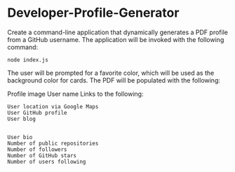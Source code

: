 # Developer-Profile-Generator

Create a command-line application that dynamically generates a PDF profile from a GitHub username. The application will be invoked with the following command:

    node index.js

The user will be prompted for a favorite color, which will be used as the background color for cards. The PDF will be populated with the following:

Profile image
User name
Links to the following:

    User location via Google Maps
    User GitHub profile
    User blog


    User bio
    Number of public repositories
    Number of followers
    Number of GitHub stars
    Number of users following
